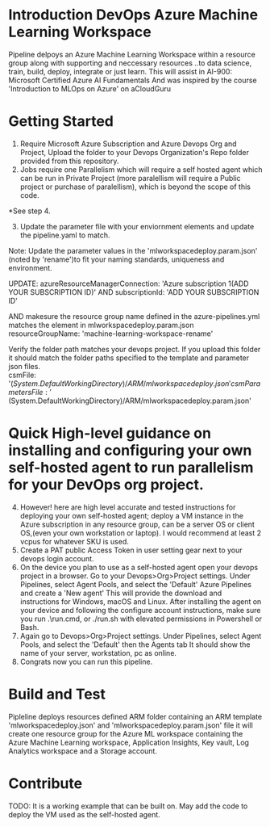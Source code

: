 # Introduction DevOps Azure Machine Learning Workspace
Pipeline delpoys an Azure Machine Learning Workspace within a resource group along with supporting and neccessary resources 
..to data science, train, build, deploy, integrate or just learn.
This will assist in AI-900: Microsoft Certified Azure AI Fundamentals
And was inspired by the course 'Introduction to MLOps on Azure' on aCloudGuru

# Getting Started
1.	Require Microsoft Azure Subscription and Azure Devops Org and Project, Upload the folder to your Devops Organization's Repo folder provided from this repository.
2.	Jobs require one Parallelism which will require a self hosted agent which can be run in Private Project
(more paralellism will require a Public project or purchase of paralellism), which is beyond the scope of this code. 

*See step 4.


3. Update the parameter file with your enviornment elements and update the pipeline.yaml to match.

Note: Update the parameter values in the 'mlworkspacedeploy.param.json' (noted by 'rename')to fit your naming standards, uniqueness and environment.

UPDATE:
azureResourceManagerConnection: 'Azure subscription 1(ADD YOUR SUBSCRIPTION ID)'
AND
subscriptionId: 'ADD YOUR SUBSCRIPTION ID'

AND makesure the resource group name defined in the azure-pipelines.yml matches the element in mlworkspacedeploy.param.json
resourceGroupName: 'machine-learning-workspace-rename'

Verify the folder path matches your devops project. If you upload this folder it should match the folder paths specified to the template and parameter json files.          
                csmFile: '$(System.DefaultWorkingDirectory)/ARM/mlworkspacedeploy.json'
                csmParametersFile: '$(System.DefaultWorkingDirectory)/ARM/mlworkspacedeploy.param.json'

# Quick High-level guidance on installing and configuring your own self-hosted agent to run parallelism for your DevOps org project.                

4.	However! here are high level accurate and tested instructions for deploying your own self-hosted agent; 
deploy a VM instance in the Azure subscription in any resource group, 
can be a server OS or client OS,(even your own workstation or laptop).
I would recommend at least 2 vcpus for whatever SKU is used.  
5. Create a PAT public Access Token in user setting gear next to your devops login account.
5.	On the device you plan to use as a self-hosted agent open your devops project in a browser. 
Go to your Devops>Org>Project settings. Under Pipelines, select Agent Pools, and select the 'Default' Azure Pipelines
and create a 'New agent' This will provide the download and instructions for Windows, macOS and Linux.
After installing the agent on your device and following the configure account instructions, make sure you run .\run.cmd,  or ./run.sh with elevated permissions in Powershell or Bash.
6.   Again go to Devops>Org>Project settings. Under Pipelines, select Agent Pools, and select the 'Default' then the Agents tab
It should show the name of your server, workstation, pc as online.
7. Congrats now you can run this pipeline.


# Build and Test
Pipleline deploys resources defined ARM folder containing an ARM template 'mlworkspacedeploy.json' and 'mlworkspacedeploy.param.json' file 
it will create one resource group for the Azure ML workspace containing the Azure Machine Learning workspace, 
Application Insights, Key vault, Log Analytics workspace and a Storage account.


# Contribute
TODO: It is a working example that can be built on. May add the code to deploy the VM used as the self-hosted agent.
